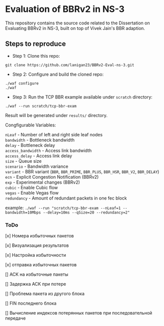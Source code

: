 # Evaluation of BBRv2 in NS-3

This repository contains the source code related to the Dissertation on Evaluating BBRv2 in NS-3, built on top of Vivek Jain's BBR adaption.

## Steps to reproduce

* Step 1: Clone this repo:

``git clone https://github.com/lanigan23/BBRv2-Eval-ns-3.git``

* Step 2: Configure and build the cloned repo:

```
./waf configure
./waf
```

* Step 3: Run the TCP BBR example available under ``scratch`` directory:

``./waf --run scratch/tcp-bbr-exam``

Result will be generated under ``results/`` directory.

Congfigurable Variables:

``nLeaf`` - Number of left and right side leaf nodes  
``bandwidth`` - Bottleneck bandwidth  
``delay`` - Bottleneck delay  
``access_bandwidth`` - Access link bandwidth  
``access_delay`` - Access link delay  
``size`` - Queue size  
``scenario`` - Bandwidth variance  
``variant`` - BBR variant (``BBR``, ``BBR_PRIME``, ``BBR_PLUS``, ``BBR_HSR``, ``BBR_V2``, ``BBR_DELAY``)  
``ecn`` - Explicit Congestion Notification (BBRv2)  
``exp`` - Experimental changes (BBRv2)  
``cubic`` - Enable Cubic flow  
``vegas`` - Enable Vegas flow  
``redundancy`` - Amount of redundant packets in one fec block

example: ``./waf --run "scratch/tcp-bbr-exam --nLeaf=1 --bandwidth=10Mbps --delay=10ms --qSize=20 --redundancy=2"``


### ToDo
[x] Номера избыточных пакетов

[x] Визуализация результатов

[x] Настройка избыточности

[x] отправка избыточных пакетов

[] ACK на избыточные пакеты

[] Задержка ACK при потере

[] Проблема пакета из другого блока

[] FIN последнего блока

[] Вычисление индексов потерянных пакетов при последовательной передаче
